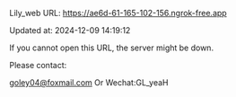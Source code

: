 Lily_web URL: https://ae6d-61-165-102-156.ngrok-free.app

Updated at: 2024-12-09 14:19:12

If you cannot open this URL, the server might be down.

Please contact: 

goley04@foxmail.com Or Wechat:GL_yeaH